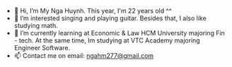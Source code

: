 - 👋 Hi, I’m My Nga Huynh. This year, I'm 22 years old ^^
- 👀 I’m interested singing and playing guitar. Besides that, I also like studying math. 
- 🌱 I’m currently learning at Economic & Law HCM University majoring Fin - tech. At the same time, Im studying at VTC Academy majoring Engineer Software. 
- 📫 Contact me on email: ngahm277@gmail.com

<!---
Myngahuynh/Myngahuynh is a ✨ special ✨ repository because its `README.md` (this file) appears on your GitHub profile.
You can click the Preview link to take a look at your changes.
---> 
